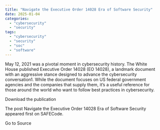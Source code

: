 ```yaml
---
title: "Navigate the Executive Order 14028 Era of Software Security"
date: 2025-01-04
categories: 
  - "cybersecurity"
  - "security"
tags: 
  - "cybersecurity"
  - "security"
  - "soc"
  - "software"
---
```


May 12, 2021 was a pivotal moment in cybersecurity history. The White House published Executive Order 14028 (EO 14028), a landmark document with an aggressive stance designed to advance the cybersecurity conversation1. While the document focuses on US federal government agencies and the companies that supply them, it’s a useful reference for those around the world who want to follow best practices in cybersecurity.

Download the publication

The post Navigate the Executive Order 14028 Era of Software Security appeared first on SAFECode.

Go to Source
